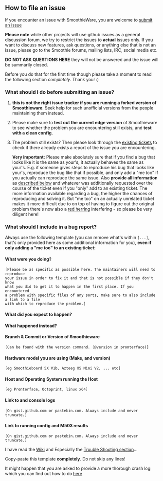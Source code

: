 ## How to file an issue

If you encounter an issue with SmoothieWare, you are welcome to
[submit an issue](https://github.com/Smoothieware/Smoothieware/issues)

**Please note** while other projects will use github issues as a general discussion forum, we try to restrict the issues to **actual** issues only. If you want to discuss new features, ask questions, or anything else that is not an issue, please go to the Smoothie forums, mailing lists, IRC, social media etc.

**DO NOT ASK QUESTIONS HERE** they will not be answered and the issue will be summarily closed.

Before you do that for the first time though please take a moment to read the
following section *completely*. Thank you! :)

### What should I do before submitting an issue?

1. **this is not the right issue tracker if you are running a
   forked version of Smoothieware**. Seek help for such unofficial versions from
   the people maintaining them instead.

2. Please make sure to **test out the current edge version** of Smoothieware to see
   whether the problem you are encountering still exists, and **test with a clean config**.

3. The problem still exists? Then please look through the
   [existing tickets](https://github.com/Smoothieware/Smoothieware/issues?state=open)
   to check if there already exists a report of the issue you are encountering.

   **Very important:** Please make absolutely sure that if you find a bug that looks like
   it is the same as your's, it actually behaves the same as your's. E.g. if someone gives steps
   to reproduce his bug that looks like your's, reproduce the bug like that if possible,
   and only add a "me too" if you actually can reproduce the same
   issue. Also **provide all information** as [described below](#what-should-i-include-in-a-bug-report)
   and whatever was additionally requested over the course of the ticket
   even if you "only" add to an existing ticket. The more information available regarding a bug, the higher
   the chances of reproducing and solving it. But "me too" on an actually unrelated ticket
   makes it more difficult due to on top of having to figure out the original problem
   there's now also a [red herring](https://en.wikipedia.org/wiki/Red_herring) interfering - so please be
   very diligent here!

### What should I include in a bug report?

Always use the following template (you can remove what's within `[...]`, that's
only provided here as some additional information for you), **even if only adding a
"me too" to an existing ticket**:

#### What were you doing?

    [Please be as specific as possible here. The maintainers will need to reproduce
    your issue in order to fix it and that is not possible if they don't know
    what you did to get it to happen in the first place. If you encountered
    a problem with specific files of any sorts, make sure to also include a link to a file
    with which to reproduce the problem.]

#### What did you expect to happen?

#### What happened instead?

#### Branch & Commit or Version of Smoothieware

    [Can be found with the version command. (@version in pronterface)]

#### Hardware model you are using (Make, and version)

    [eg Smoothieboard 5X V1b, Azteeg X5 Mini V2, ... etc]

#### Host and Operating System running the Host

    [eg Pronterface, Octoprint, linux x64]

#### Link to and console logs

    [On gist.github.com or pastebin.com. Always include and never truncate.]
    
#### Link to running config and M503 results

    [On gist.github.com or pastebin.com. Always include and never truncate.]

I have read the [Wiki](http://smoothieware.org) and Especially the [Trouble Shooting section](http://smoothieware.org/troubleshooting)... 

Copy-paste this template **completely**. Do not skip any lines!

It might happen that you are asked to provide a more thorough crash log which you can find out how to do [here](http://smoothieware.org/mri-debugging
)
